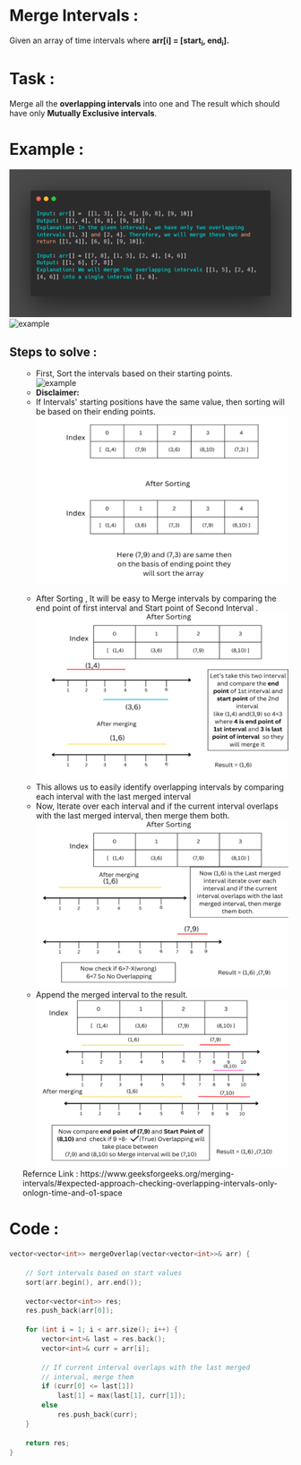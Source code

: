 <h1> Merge Intervals :</h1>
Given an array of time intervals where <b>arr[i] = [start<sub>i</sub>, end<sub>i</sub>].</b>
<h1>Task :</h1>
Merge all the <B>overlapping intervals</B> into one and The result which should have only <b>Mutually Exclusive intervals</b>.
<h1> Example :</h1>

![example](carbon.png)
![example](https://www.interviewbit.com/blog/wp-content/uploads/2021/11/merge-overlapping-intervals-951x1024.png)

<h2> Steps to solve : </h2>
<ul>
  <ul>
    <li>First, Sort the intervals based on their starting points.</li>
       
   <img src="https://www.interviewbit.com/blog/wp-content/uploads/2021/11/contagious-fashion-1024x382.png" alt="example" width="450">
     <li><b>Disclaimer:</b></li>
     <li>If Intervals' starting positions have the same value, then sorting will be based on their ending points.</li>   
    <img src="Index.png" alt="example" width="450" height = "300">    
  </ul>
  <ul>
   <li>After Sorting , It will be easy to Merge intervals by comparing the end point of first interval and Start point of Second Interval </b>.</li>
   <img src="2.png" alt="example" width="450" height = "300">
    <li>  This allows us to easily identify overlapping intervals by comparing each interval with the last merged interval </li>
    <li> Now, Iterate over each interval and if the current interval overlaps with the last merged interval, then merge them both.</li>
    <img src="1.png" alt="example" width="450" height = "300">
    <li> Append the merged interval to the result.</li>
    <img src="Index (2).png" alt="example" width="450" height = "300">
  </ul>
Refernce Link : https://www.geeksforgeeks.org/merging-intervals/#expected-approach-checking-overlapping-intervals-only-onlogn-time-and-o1-space
</ul>
 <h1> Code :</h1>
 
``` cpp
vector<vector<int>> mergeOverlap(vector<vector<int>>& arr) {

    // Sort intervals based on start values
    sort(arr.begin(), arr.end());
  
    vector<vector<int>> res;
    res.push_back(arr[0]);

    for (int i = 1; i < arr.size(); i++) {
        vector<int>& last = res.back();
        vector<int>& curr = arr[i];

        // If current interval overlaps with the last merged
        // interval, merge them 
        if (curr[0] <= last[1]) 
            last[1] = max(last[1], curr[1]);
        else 
            res.push_back(curr);
    }

    return res;
}
 
````
  

       
